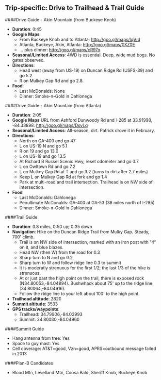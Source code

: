 Trip-specific: Drive to Trailhead & Trail Guide
--------------------------------------------------------
####Drive Guide - Akin Mountain (from Buckeye Knob)

* **Duration**: 0:45
* **Google Maps** 
    * From Buckeye Knob and to Atlanta: http://goo.gl/maps/IqVId
    * Atlanta, Buckeye, Akin, Atlanta:  http://goo.gl/maps/0XZ0E
    * ... plus dinner: http://goo.gl/maps/cR97o
* **Seasonal/Limited Access**: 4WD is essential.  Deep, wide mud bogs.  No gates observed.
* **Directions**:
    * Head west (away from US-19) on Duncan Ridge Rd (USFS-39) and go 5.2
    * R on Mulkey Gap Rd and go 2.8.
* **Food**: 
    * Last McDonalds: None
    * Dinner: Smoke-n-Gold in Dahlonega

####Drive Guide - Akin Mountain (from Atlanta)

* **Duration**: 2:05
* **Google Maps** URL from Ashford Dunwoody Rd and I-285 at 33.91998, -84.33898: http://goo.gl/maps/DovLq
* **Seasonal/Limited Access**: All-season, dirt. Patrick drove it in February.
* **Directions**:
    * North on GA-400 and go 47
    * L on US-19 N and go 5.1
    * R on 19 and go 13.0
    * L on US-19 and go 13.5
    * At Richard B Russel Scenic Hwy, reset odometer and go 0.7.
    * L on Owltown Rd and go 7.2
    * L on Mulkey Gap Rd at T and go 3.2 (turns to dirt after 2.7 miles)
    * Keep L on Mulkey Gap Rd at fork and go 1.4
    * Park at multi-road and trail intersection.  Trailhead is on NW side of intersection.
* **Food**
    * Last McDonalds: Dahlonega
    * Penultimate McDonalds: GA-400 at GA-53 (38 miles north of I-285)
    * Dinner: Smoke-n-Gold in Dahlonega

####Trail Guide

* **Duration**: 0.8 miles, 0:50 up; 0:35 down 
* **Navigation**: Hike on the Duncan Ridge Trail from Mulky Gap. Steady, 700' climb.
    * Trail is on NW side of intersection, marked with an iron post with "4" on it, and blue blazes.
    * Head NW (then W) from the road for 0.3
    * Sharp turn to N and go 0.2
    * Sharp turn to W and follow ridge line 0.3 to summit
    * It is moderatly strenuous for the first 1/2; the last 1/3 of the hike is strenuous.
    * At or just past the high point on the trail, there is exposed rock (N34.80053,-84.04894).  Bushwhack about 75' up to the ridge line (34.80064,-84.04916).  
    * Follow the ridge line to your left about 100' to the high point.
* **Trailhead altitude**: 2820
* **Summit altitude**: 3533
* **GPS tracks/waypoints**:
    * Trailhead: 34.79906,-84.03993
    * Summit: 34.80030,-84.04960

####Summit Guide

* Hang antenna from tree: Yes
* Space to guy mast: Yes
* Cell coverage: AT&T=good, Vzn=good, APRS=outbound message failed in 2013

####Plan-B Candidates

* Blood Mtn, Levelland Mtn, Coosa Bald, Sheriff Knob, Buckeye Knob
